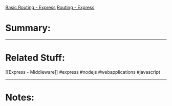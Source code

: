[Basic Routing - Express](https://expressjs.com/en/starter/basic-routing.html)
[Routing - Express](https://expressjs.com/en/guide/routing.html)

# Summary:
---
# Related Stuff:
[[Express - Middleware]]
#express 
#nodejs 
#webapplications 
#javascript 

---
# Notes:
